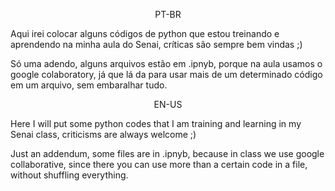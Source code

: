 <P style="text-align:center">PT-BR</P>
Aqui irei colocar alguns códigos de python que estou treinando e aprendendo na minha aula do Senai, críticas são sempre bem vindas ;)

Só uma adendo, alguns arquivos estão em .ipnyb, porque na aula usamos o google colaboratory, já que lá da para usar mais de um determinado código em um arquivo, sem embaralhar tudo.

<P style="text-align:center">EN-US</P>

Here I will put some python codes that I am training and learning in my Senai class, criticisms are always welcome ;)

Just an addendum, some files are in .ipnyb, because in class we use google collaborative, since there you can use more than a certain code in a file, without shuffling everything.
